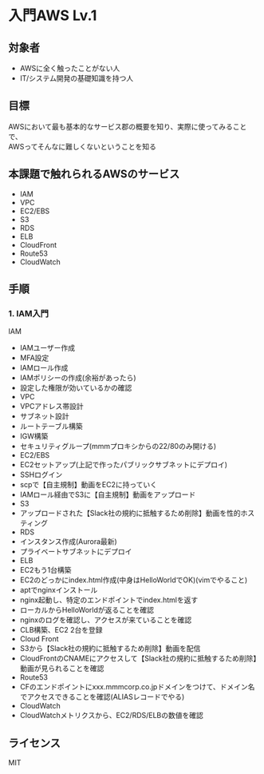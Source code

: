 # 入門AWS Lv.1

## 対象者

* AWSに全く触ったことがない人
* IT/システム開発の基礎知識を持つ人

## 目標

AWSにおいて最も基本的なサービス郡の概要を知り、実際に使ってみることで、  
AWSってそんなに難しくないということを知る

## 本課題で触れられるAWSのサービス

* IAM
* VPC
* EC2/EBS
* S3
* RDS
* ELB
* CloudFront
* Route53
* CloudWatch


## 手順

### 1. IAM入門

IAM
 - IAMユーザー作成
 - MFA設定
 - IAMロール作成
 - IAMポリシーの作成(余裕があったら)
 - 設定した権限が効いているかの確認
- VPC
 - VPCアドレス帯設計
 - サブネット設計
 - ルートテーブル構築
 - IGW構築
 - セキュリティグループ(mmmプロキシからの22/80のみ開ける)
- EC2/EBS
 - EC2セットアップ(上記で作ったパブリックサブネットにデプロイ)
 - SSHログイン
 - scpで【自主規制】動画をEC2に持っていく
 - IAMロール経由でS3に【自主規制】動画をアップロード
- S3
 - アップロードされた【Slack社の規約に抵触するため削除】動画を性的ホスティング
- RDS
 - インスタンス作成(Aurora最新)
 - プライベートサブネットにデプロイ
- ELB
 - EC2もう1台構築
 - EC2のどっかにindex.html作成(中身はHelloWorldでOK)(vimでやること)
 - aptでnginxインストール
 - nginx起動し、特定のエンドポイントでindex.htmlを返す
 - ローカルからHelloWorldが返ることを確認
 - nginxのログを確認し、アクセスが来ていることを確認
 - CLB構築、EC2 2台を登録
- Cloud Front
 - S3から【Slack社の規約に抵触するため削除】動画を配信
 - CloudFrontのCNAMEにアクセスして【Slack社の規約に抵触するため削除】動画が見られることを確認
- Route53
 - CFのエンドポイントにxxx.mmmcorp.co.jpドメインをつけて、ドメイン名でアクセスできることを確認(ALIASレコードでやる)
- CloudWatch
 - CloudWatchメトリクスから、EC2/RDS/ELBの数値を確認

## ライセンス

MIT

